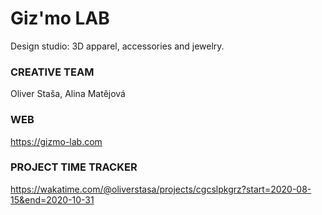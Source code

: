 # Giz'mo LAB
Design studio: 3D apparel, accessories and jewelry.


### CREATIVE TEAM
Oliver Staša, Alina Matějová


### WEB
https://gizmo-lab.com


### PROJECT TIME TRACKER
https://wakatime.com/@oliverstasa/projects/cgcslpkgrz?start=2020-08-15&end=2020-10-31
